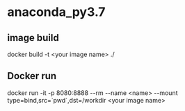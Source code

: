 # anaconda_py3.7

## image build
docker build -t \<your image name\> ./

## Docker run
docker run -it -p 8080:8888 --rm --name \<name\> --mount type=bind,src=\`pwd\`,dst=/workdir \<your image name\>
